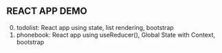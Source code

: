 ## REACT APP DEMO

00. todolist: React app using state, list rendering, bootstrap
01. phonebook: React app using useReducer(), Global State with Context, bootstrap